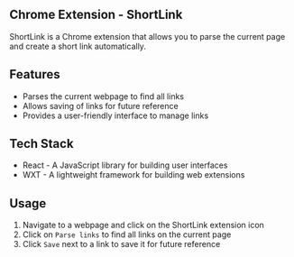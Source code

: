 ## Chrome Extension - ShortLink

ShortLink is a Chrome extension that allows you to parse the current page and create a short link automatically.

## Features

- Parses the current webpage to find all links
- Allows saving of links for future reference
- Provides a user-friendly interface to manage links

## Tech Stack

- React - A JavaScript library for building user interfaces
- WXT - A lightweight framework for building web extensions

## Usage

1. Navigate to a webpage and click on the ShortLink extension icon
2. Click on `Parse links` to find all links on the current page
3. Click `Save` next to a link to save it for future reference
